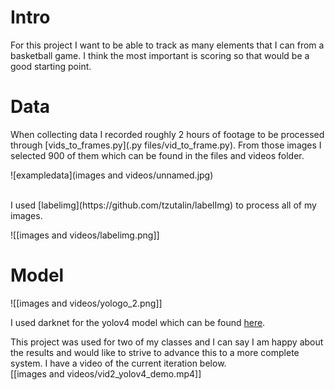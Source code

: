<h1>Intro</h1>
<b1> For this project I want to be able to track as many elements that I can from a basketball game. I think the most important is scoring so that would be a good starting point.</b1>

<br>
<h1>Data</h1>
<b1>

When collecting data I recorded roughly 2 hours of footage to be processed through 
[vids_to_frames.py](.py files/vid_to_frame.py). From those images I selected 900 of them which can be found in the files and videos folder.
 
![exampledata](images and videos/unnamed.jpg)

</b1>
<br>
<b1> I used [labelimg](https://github.com/tzutalin/labelImg) to process all of my images.<br>
 
 ![[images and videos/labelimg.png]]</b1>
 
 <h1> Model </h1>
 <b1>
 ![[images and videos/yologo_2.png]]<br>
 
I used darknet for the yolov4 model which can be found [here](https://github.com/AlexeyAB/darknet). </b1>

<b1> This project was used for two of my classes and I can say I am happy about the results and would like to strive to advance this to a more complete system. I have a video of the current iteration below.<br>
  [[images and videos/vid2_yolov4_demo.mp4]]
